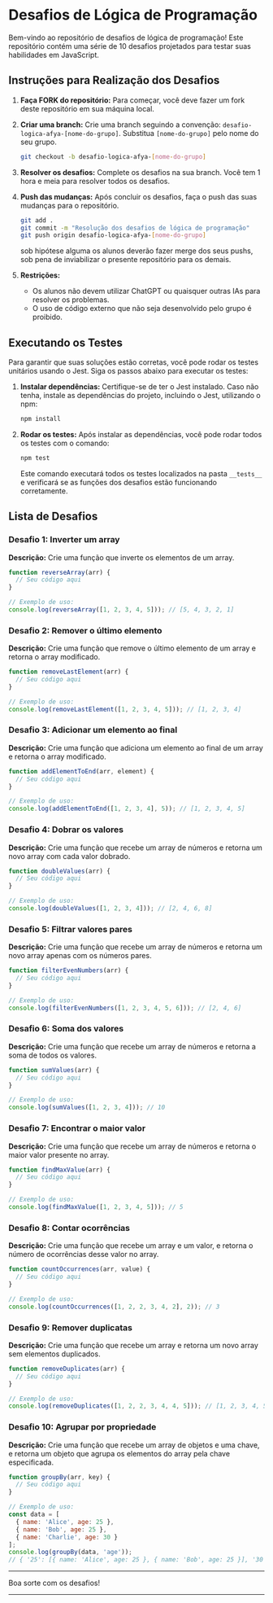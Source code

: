 # Desafios de Lógica de Programação

Bem-vindo ao repositório de desafios de lógica de programação! Este repositório contém uma série de 10 desafios projetados para testar suas habilidades em JavaScript. 

## Instruções para Realização dos Desafios

1. **Faça FORK do repositório:**
   Para começar, você deve fazer um fork deste repositório em sua máquina local.

2. **Criar uma branch:**
   Crie uma branch seguindo a convenção: `desafio-logica-afya-[nome-do-grupo]`. Substitua `[nome-do-grupo]` pelo nome do seu grupo.

   ```bash
   git checkout -b desafio-logica-afya-[nome-do-grupo]
   ```

3. **Resolver os desafios:**
   Complete os desafios na sua branch. Você tem 1 hora e meia para resolver todos os desafios.

4. **Push das mudanças:**
   Após concluir os desafios, faça o push das suas mudanças para o repositório.

   ```bash
   git add .
   git commit -m "Resolução dos desafios de lógica de programação"
   git push origin desafio-logica-afya-[nome-do-grupo]
   ```

   sob hipótese alguma os alunos deverão fazer merge dos seus pushs, sob pena de 
   inviabilizar o presente repositório para os demais.

5. **Restrições:**
   - Os alunos não devem utilizar ChatGPT ou quaisquer outras IAs para resolver os problemas.
   - O uso de código externo que não seja desenvolvido pelo grupo é proibido.

## Executando os Testes

Para garantir que suas soluções estão corretas, você pode rodar os testes unitários usando o Jest. Siga os passos abaixo para executar os testes:

1. **Instalar dependências:**
   Certifique-se de ter o Jest instalado. Caso não tenha, instale as dependências do projeto, incluindo o Jest, utilizando o npm:

   ```bash
   npm install
   ```

2. **Rodar os testes:**
   Após instalar as dependências, você pode rodar todos os testes com o comando:

   ```bash
   npm test
   ```

   Este comando executará todos os testes localizados na pasta `__tests__` e verificará se as funções dos desafios estão funcionando corretamente.

## Lista de Desafios

### Desafio 1: Inverter um array
**Descrição:** Crie uma função que inverte os elementos de um array.

```javascript
function reverseArray(arr) {
  // Seu código aqui
}

// Exemplo de uso:
console.log(reverseArray([1, 2, 3, 4, 5])); // [5, 4, 3, 2, 1]
```

### Desafio 2: Remover o último elemento
**Descrição:** Crie uma função que remove o último elemento de um array e retorna o array modificado.

```javascript
function removeLastElement(arr) {
  // Seu código aqui
}

// Exemplo de uso:
console.log(removeLastElement([1, 2, 3, 4, 5])); // [1, 2, 3, 4]
```

### Desafio 3: Adicionar um elemento ao final
**Descrição:** Crie uma função que adiciona um elemento ao final de um array e retorna o array modificado.

```javascript
function addElementToEnd(arr, element) {
  // Seu código aqui
}

// Exemplo de uso:
console.log(addElementToEnd([1, 2, 3, 4], 5)); // [1, 2, 3, 4, 5]
```

### Desafio 4: Dobrar os valores
**Descrição:** Crie uma função que recebe um array de números e retorna um novo array com cada valor dobrado.

```javascript
function doubleValues(arr) {
  // Seu código aqui
}

// Exemplo de uso:
console.log(doubleValues([1, 2, 3, 4])); // [2, 4, 6, 8]
```

### Desafio 5: Filtrar valores pares
**Descrição:** Crie uma função que recebe um array de números e retorna um novo array apenas com os números pares.

```javascript
function filterEvenNumbers(arr) {
  // Seu código aqui
}

// Exemplo de uso:
console.log(filterEvenNumbers([1, 2, 3, 4, 5, 6])); // [2, 4, 6]
```

### Desafio 6: Soma dos valores
**Descrição:** Crie uma função que recebe um array de números e retorna a soma de todos os valores.

```javascript
function sumValues(arr) {
  // Seu código aqui
}

// Exemplo de uso:
console.log(sumValues([1, 2, 3, 4])); // 10
```

### Desafio 7: Encontrar o maior valor
**Descrição:** Crie uma função que recebe um array de números e retorna o maior valor presente no array.

```javascript
function findMaxValue(arr) {
  // Seu código aqui
}

// Exemplo de uso:
console.log(findMaxValue([1, 2, 3, 4, 5])); // 5
```

### Desafio 8: Contar ocorrências
**Descrição:** Crie uma função que recebe um array e um valor, e retorna o número de ocorrências desse valor no array.

```javascript
function countOccurrences(arr, value) {
  // Seu código aqui
}

// Exemplo de uso:
console.log(countOccurrences([1, 2, 2, 3, 4, 2], 2)); // 3
```

### Desafio 9: Remover duplicatas
**Descrição:** Crie uma função que recebe um array e retorna um novo array sem elementos duplicados.

```javascript
function removeDuplicates(arr) {
  // Seu código aqui
}

// Exemplo de uso:
console.log(removeDuplicates([1, 2, 2, 3, 4, 4, 5])); // [1, 2, 3, 4, 5]
```

### Desafio 10: Agrupar por propriedade
**Descrição:** Crie uma função que recebe um array de objetos e uma chave, e retorna um objeto que agrupa os elementos do array pela chave especificada.

```javascript
function groupBy(arr, key) {
  // Seu código aqui
}

// Exemplo de uso:
const data = [
  { name: 'Alice', age: 25 },
  { name: 'Bob', age: 25 },
  { name: 'Charlie', age: 30 }
];
console.log(groupBy(data, 'age'));
// { '25': [{ name: 'Alice', age: 25 }, { name: 'Bob', age: 25 }], '30': [{ name: 'Charlie', age: 30 }] }
```

---

Boa sorte com os desafios!

---
